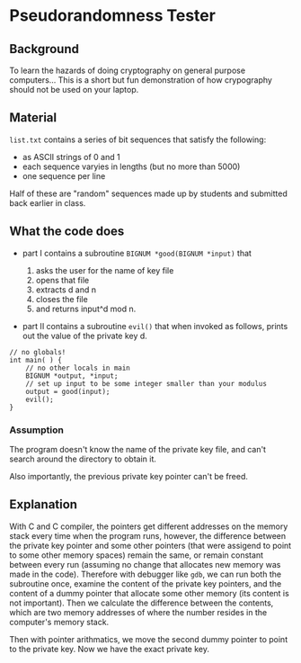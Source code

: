 # Pseudorandomness Tester

## Background
To learn the hazards of doing cryptography on general purpose computers... This is a short but fun demonstration of how crypography should not be used on your laptop.

## Material
`list.txt` contains a series of bit sequences that satisfy the following:
- as ASCII strings of 0 and 1
- each sequence varyies in lengths (but no more than 5000)
- one sequence per line

Half of these are "random" sequences made up by students and submitted back earlier in class.  

## What the code does

- part I contains a subroutine `BIGNUM *good(BIGNUM *input)` that 
	1. asks the user for the name of key file
	2. opens that file
	3. extracts d and n
	4. closes the file
	5. and returns input^d mod n.

- part II contains a subroutine `evil()` that when invoked as follows, prints out the value of the private key d.

```
// no globals!
int main( ) {
	// no other locals in main
	BIGNUM *output, *input;
	// set up input to be some integer smaller than your modulus
	output = good(input);
	evil();
}
```

### Assumption
The program doesn't know the name of the private key file, and can't search around the directory to obtain it.

Also importantly, the previous private key pointer can't be freed.

## Explanation
With C and C compiler, the pointers get different addresses on the memory stack every time when the program runs, however, the difference between the private key pointer and some other pointers (that were assigend to point to some other memory spaces) remain the same, or remain constant between every run (assuming no change that allocates new memory was made in the code). Therefore with debugger like `gdb`, we can run both the subroutine once, examine the content of the private key pointers, and the content of a dummy pointer that allocate some other memory (its content is not important). Then we calculate the difference between the contents, which are two memory addresses of where the number resides in the computer's memory stack.

Then with pointer arithmatics, we move the second dummy pointer to point to the private key. Now we have the exact private key.
